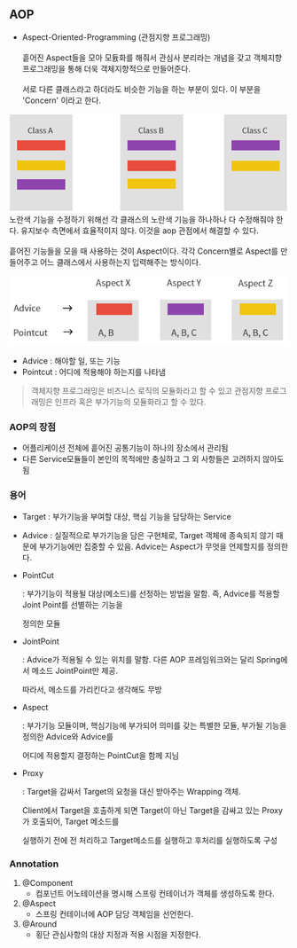 ## AOP
- Aspect-Oriented-Programming (관점지향 프로그래밍)
<br><br>
흩어진 Aspect들을 모아 모듌화를 해줘서 관심사 분리라는 개념을 갖고 객체지향 프로그래밍을 통해 더욱 객체지향적으로 만들어준다.<br><br>
서로 다른 클래스라고 하더라도 비슷한 기능을 하는 부분이 있다. 이 부분을 'Concern' 이라고 한다.

![Concern](../image/aop.png)
<br>
노란색 기능을 수정하기 위해선 각 클래스의 노란색 기능을 하나하나 다 수정해줘야 한다. 유지보수 측면에서 효율적이지 않다. 이것을 aop 관점에서 해결할 수 있다.
<br><br>
흩어진 기능들을 모을 때 사용하는 것이 Aspect이다. 각각 Concern별로 Aspect를 만들어주고 어느 클래스에서 사용하는지 입력해주는 방식이다.
<br><br>
![Concern2](../image/aop2.png)
- Advice : 해야할 일, 또는 기능
- Pointcut :  어디에 적용해야 하는지를 나타냄

> 객체지향 프로그래밍은 비즈니스 로직의 모듈화라고 할 수 있고 관점지향 프로그래밍은 인프라 혹은 부가기능의 모듈화라고 할 수 있다.

### AOP의 장점
- 어플리케이션 전체에 흩어진 공통기능이 하나의 장소에서 관리됨
- 다른 Service모듈들이 본인의 목적에만 충실하고 그 외 사항들은 고려하지 않아도 됨

### 용어

- Target
  : 부가기능을 부여할 대상, 핵심 기능을 담당하는 Service

- Advice
  : 실질적으로 부가기능을 담은 구현체로, Target 객체에 종속되지 않기 때문에 부가기능에만 집중할 수 있음. Advice는 Aspect가 무엇을 언제할지를 정의한다.



- PointCut

  : 부가기능이 적용될 대상(메소드)를 선정하는 방법을 말함. 즉, Advice를 적용할 Joint Point를 선별하는 기능을

  정의한 모듈



- JointPoint

  : Advice가 적용될 수 있는 위치를 말함. 다른 AOP 프레임워크와는 달리 Spring에서 메소드 JointPoint만 제공.

  따라서, 메소드를 가리킨다고 생각해도 무방



- Aspect

  : 부가기능 모듈이며, 핵심기능에 부가되어 의미를 갖는 특별한 모듈, 부가될 기능을 정의한 Advice와 Advice를

  어디에 적용할지 결정하는 PointCut을 함께 지님



- Proxy

  : Target을 감싸서 Target의 요청을 대신 받아주는 Wrapping 객체.

  Client에서 Target을 호출하게 되면 Target이 아닌 Target을 감싸고 있는 Proxy가 호출되어, Target 메소드를

  실행하기 전에 전 처리하고 Target메소드를 실행하고 후처리를 실행하도록 구성


### Annotation
1. @Component
   - 컴포넌트 어노테이션을 명시해 스프링 컨테이너가 객체를 생성하도록 한다.
2. @Aspect
   - 스프링 컨테이너에 AOP 담당 객체임을 선언한다.
3. @Around
   - 횡단 관심사항의 대상 지정과 적용 시점을 지정한다.